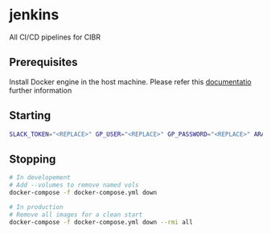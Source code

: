 # jenkins

All CI/CD pipelines for CIBR

## Prerequisites

Install Docker engine in the host machine. Please refer this [documentatio](https://docs.docker.com/engine/install/) further information

## Starting

```zsh
SLACK_TOKEN="<REPLACE>" GP_USER="<REPLACE>" GP_PASSWORD="<REPLACE>" ARANGO_USER="<REPLACE>" ARANGO_PASSWORD="<REPLACE>" SMTP_PASSWORD="<REPLACE>" JWT_SECRET="<REPLACE>" AMPLITUDE_PROD_API_KEY="<REPLACE>" docker-compose -f docker-compose.yml up --build
```

## Stopping

```zsh
# In developement
# Add --volumes to remove named vols
docker-compose -f docker-compose.yml down

# In production
# Remove all images for a clean start
docker-compose -f docker-compose.yml down --rmi all
```
